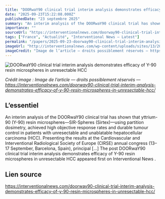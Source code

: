 ```yaml
---
title: "DOORwaY90 clinical trial interim analysis demonstrates efficacy of Y-90 resin microspheres in unresectable HCC"
date: "2025-09-23T15:22:08.000Z"
publishedDate: "23 septembre 2025"
summary: "An interim analysis of the DOORwaY90 clinical trial has shown that yttrium-90 (Y-90) resin microspheres—SIR-Spheres (Sirtex)—using partition dosimetry, achieved high objective response rates and durable tumour control in patients with unresectable and unablatable hepatocellular carcinoma (HCC). Presenting the results at the Cardiovascular and Interventional Radiological Society of Europe (CIRSE) annual congress (13–17 September, Barcelona, Spain), principal [&#8230;] The post DOORwaY90 clinical trial interim analysis demonstrates efficacy of Y-90 resin microspheres in unresectable HCC appeared first on Interventional News ."
importance: ""
sourceUrl: "https://interventionalnews.com/doorway90-clinical-trial-interim-analysis-demonstrates-efficacy-of-y-90-resin-microspheres-in-unresectable-hcc/"
tags: ["France", "Actualité", "Interventional News — Latest"]
permalink: "/papers/2025-09-23-doorway90-clinical-trial-interim-analysis-demonstrates-efficacy-of-y-90-resin-microspheres-in-unresectable-hcc"
imageUrl: "http://interventionalnews.com/wp-content/uploads/sites/13/2025/09/Image-46-scaled.jpeg"
imageCredit: "Image de l’article — droits possiblement réservés — https://interventionalnews.com/doorway90-clinical-trial-interim-analysis-demonstrates-efficacy-of-y-90-resin-microspheres-in-unresectable-hcc/"
---
```


![DOORwaY90 clinical trial interim analysis demonstrates efficacy of Y-90 resin microspheres in unresectable HCC](http://interventionalnews.com/wp-content/uploads/sites/13/2025/09/Image-46-scaled.jpeg)

*Crédit image : Image de l’article — droits possiblement réservés — https://interventionalnews.com/doorway90-clinical-trial-interim-analysis-demonstrates-efficacy-of-y-90-resin-microspheres-in-unresectable-hcc/*

## L’essentiel

An interim analysis of the DOORwaY90 clinical trial has shown that yttrium-90 (Y-90) resin microspheres—SIR-Spheres (Sirtex)—using partition dosimetry, achieved high objective response rates and durable tumour control in patients with unresectable and unablatable hepatocellular carcinoma (HCC). Presenting the results at the Cardiovascular and Interventional Radiological Society of Europe (CIRSE) annual congress (13–17 September, Barcelona, Spain), principal [&#8230;] The post DOORwaY90 clinical trial interim analysis demonstrates efficacy of Y-90 resin microspheres in unresectable HCC appeared first on Interventional News .

## Lien source

https://interventionalnews.com/doorway90-clinical-trial-interim-analysis-demonstrates-efficacy-of-y-90-resin-microspheres-in-unresectable-hcc/
